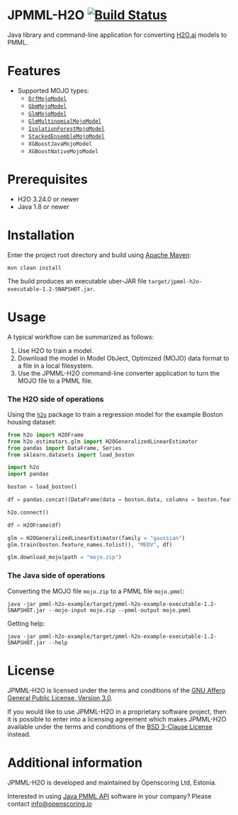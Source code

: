 JPMML-H2O [![Build Status](https://github.com/jpmml/jpmml-h2o/workflows/maven/badge.svg)](https://github.com/jpmml/jpmml-h2o/actions?query=workflow%3A%22maven%22)
=========

Java library and command-line application for converting [H2O.ai](https://www.h2o.ai/) models to PMML.

# Features #

* Supported MOJO types:
  * [`DrfMojoModel`](http://docs.h2o.ai/h2o/latest-stable/h2o-genmodel/javadoc/hex/genmodel/algos/drf/DrfMojoModel.html)
  * [`GbmMojoModel`](http://docs.h2o.ai/h2o/latest-stable/h2o-genmodel/javadoc/hex/genmodel/algos/gbm/GbmMojoModel.html)
  * [`GlmMojoModel`](http://docs.h2o.ai/h2o/latest-stable/h2o-genmodel/javadoc/hex/genmodel/algos/glm/GlmMojoModel.html)
  * [`GlmMultinomialMojoModel`](http://docs.h2o.ai/h2o/latest-stable/h2o-genmodel/javadoc/hex/genmodel/algos/glm/GlmMultinomialMojoModel.html)
  * [`IsolationForestMojoModel`](http://docs.h2o.ai/h2o/latest-stable/h2o-genmodel/javadoc/hex/genmodel/algos/isofor/IsolationForestMojoModel.html)
  * [`StackedEnsembleMojoModel`](http://docs.h2o.ai/h2o/latest-stable/h2o-genmodel/javadoc/hex/genmodel/algos/ensemble/StackedEnsembleMojoModel.html)
  * `XGBoostJavaMojoModel`
  * `XGBoostNativeMojoModel`

# Prerequisites #

* H2O 3.24.0 or newer
* Java 1.8 or newer

# Installation #

Enter the project root directory and build using [Apache Maven](http://maven.apache.org/):
```
mvn clean install
```

The build produces an executable uber-JAR file `target/jpmml-h2o-executable-1.2-SNAPSHOT.jar`.

# Usage #

A typical workflow can be summarized as follows:

1. Use H2O to train a model.
2. Download the model in Model ObJect, Optimized (MOJO) data format to a file in a local filesystem.
3. Use the JPMML-H2O command-line converter application to turn the MOJO file to a PMML file.

### The H2O side of operations

Using the [`h2o`](https://github.com/h2oai/h2o-3/tree/master/h2o-py) package to train a regression model for the example Boston housing dataset:

```python
from h2o import H2OFrame
from h2o.estimators.glm import H2OGeneralizedLinearEstimator
from pandas import DataFrame, Series
from sklearn.datasets import load_boston

import h2o
import pandas

boston = load_boston()

df = pandas.concat((DataFrame(data = boston.data, columns = boston.feature_names), Series(boston.target, name = "MEDV")), axis = 1)

h2o.connect()

df = H2OFrame(df)

glm = H2OGeneralizedLinearEstimator(family = "gaussian")
glm.train(boston.feature_names.tolist(), "MEDV", df)

glm.download_mojo(path = "mojo.zip")
```

### The Java side of operations

Converting the MOJO file `mojo.zip` to a PMML file `mojo.pmml`:
```
java -jar pmml-h2o-example/target/pmml-h2o-example-executable-1.2-SNAPSHOT.jar --mojo-input mojo.zip --pmml-output mojo.pmml
```

Getting help:
```
java -jar pmml-h2o-example/target/pmml-h2o-example-executable-1.2-SNAPSHOT.jar --help
```

# License #

JPMML-H2O is licensed under the terms and conditions of the [GNU Affero General Public License, Version 3.0](https://www.gnu.org/licenses/agpl-3.0.html).

If you would like to use JPMML-H2O in a proprietary software project, then it is possible to enter into a licensing agreement which makes JPMML-H2O available under the terms and conditions of the [BSD 3-Clause License](https://opensource.org/licenses/BSD-3-Clause) instead.

# Additional information #

JPMML-H2O is developed and maintained by Openscoring Ltd, Estonia.

Interested in using [Java PMML API](https://github.com/jpmml) software in your company? Please contact [info@openscoring.io](mailto:info@openscoring.io)
